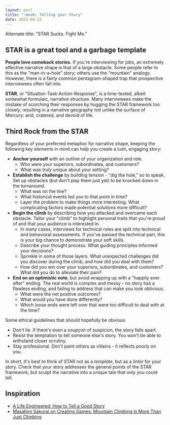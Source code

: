 ```yaml
---
layout: post
title: ":book: Telling your Story"
date: 2022-06-22
---
```

Alternate title: "STAR Sucks. Fight Me."

## STAR is a great tool and a garbage template

**People love comeback stories.** If you're interviewing for jobs, an extremely effective narrative shape is that of a large obstacle. Some people refer to this as the "man-in-a-hole" story; others use the "mountain" analogy. However, there is a fairly common pentagram-shaped trap that prospective interviewees often fall into.

**STAR**, or "Situation-Task-Action-Response", is a time-tested, albeit somewhat formulaic, narrative structure. Many interviewees make the mistake of scorching their responses by hugging the STAR framework too closely, resulting in a narrative geography not unlike the surface of Mercury: arid, cratered, and devoid of life.

## Third Rock from the STAR

Regardless of your preferred metaphor for narrative shape, keeping the following key elements in mind can help you create a lush, engaging story:

- **Anchor yourself** with an outline of your organization and role.
  - Who were your superiors, subordinates, and customers?
  - What was *truly unique* about your setting?
- **Establish the challenge** by building tension - "dig the hole," so to speak. Set up obstacles (but don't play them just yet) to be knocked down in the turnaround.
  - What was on the line?
  - What historical events led you to that point in time?
  - Layer the problem to make things more interesting. What complicating factors made potential solutions more difficult?
- **Begin the climb** by describing how you attacked and overcame each obstacle. Tailor your "climb" to highlight personal traits that you're proud of and that your audience is interested in.
  - In many cases, interviews for technical roles are split into technical and behavioral assessments. If you've passed the technical part, this is your big chance to demonstrate your soft skills.
  - Describe your thought process. What guiding principles informed your decisions?
  - Sprinkle in some of those layers. What unexpected challenges did you discover during the climb, and how did you deal with them?
  - How did you win over your superiors, subordinates, and customers? What did you do to alleviate their pain?
- **End on an optimistic note**, but avoid wrapping up with a "happily ever after" ending. The real world is complex and messy - no story has a flawless ending, and failing to address that can make you look oblivious.
  - What were the net positive outcomes?
  - What would you have done differently?
  - Which loose ends were left over that were too difficult to deal with at the time?

Some ethical guidelines that should hopefully be obvious:

- Don't lie. If there's even a *soupçon* of suspicion, the story falls apart.
- Resist the temptation to tell someone else's story. You won't be able to withstand closer scrutiny.
- Stay professional. Don't paint others as villains - it reflects poorly on you.

In short, it's best to think of STAR not as a *template*, but as a *linter* for your story. Check that your story addresses the general points of the STAR framework, but sculpt the narrative into a unique tale that only you could tell.

## Inspiration

- [A Life Engineered: How to Tell a Good Story](https://www.youtube.com/watch?v=hU6BVxtGd5g)
- [Masahiro Sakurai on Creating Games: Mountain Climbing Is More Than Just Climbing](<https://www.youtube.com/watch?v=Be6km65CuuM>)
